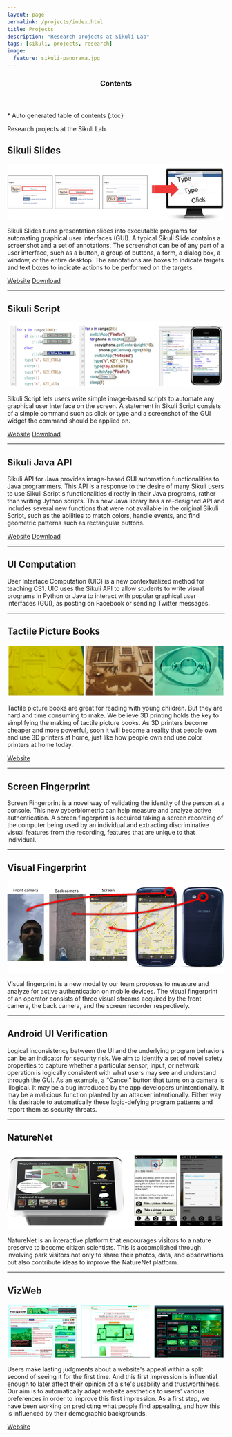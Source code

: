 ```yaml
---
layout: page
permalink: /projects/index.html
title: Projects
description: "Research projects at Sikuli Lab"
tags: [sikuli, projects, research]
image:
  feature: sikuli-panorama.jpg
---
```


<section id="table-of-contents" class="toc">
  <header>
    <h3 class="delta">Contents</h3>
  </header>
<div id="drawer" markdown="1">
*  Auto generated table of contents
{:toc}
</div>
</section><!-- /#table-of-contents -->

Research projects at the Sikuli Lab.

## Sikuli Slides

![sikuli slides](/images/banner_sikuli_slides.png)

Sikuli Slides turns presentation slides into executable programs for automating graphical user interfaces (GUI). A typical Sikuli Slide contains a screenshot and a set of annotations. The screenshot can be of any part of a user interface, such as a button, a group of buttons, a form, a dialog box, a window, or the entire desktop. The annotations are boxes to indicate targets and text boxes to indicate actions to be performed on the targets.

<div class="btn-group">
  <a href="http://slides.sikuli.org" class="btn btn-default">Website</a>
  <a href="http://slides.sikuli.org/downloads.html" class="btn btn-default">Download</a>
</div>


---------

## Sikuli Script

![sikuli scripts](/images/banner_sikuli_script.png)

Sikuli Script lets users write simple image-based scripts to automate any graphical user interface on the screen. A statement in Sikuli Script consists of a simple command such as click or type and a screenshot of the GUI widget the command should be applied on.

<div class="btn-group">
  <a href="http://www.sikuli.org" class="btn btn-default">Website</a>
  <a href="http://www.sikuli.org/download.html" class="btn btn-default">Download</a>
</div>

---------

## Sikuli Java API

Sikuli API for Java provides image-based GUI automation functionalities to Java programmers. This API is a response to the desire of many Sikuli users to use Sikuli Script's functionalities directly in their Java programs, rather than writing Jython scripts. This new Java library has a re-designed API and includes several new functions that were not available in the original Sikuli Script, such as the abilities to match colors, handle events, and find geometric patterns such as rectangular buttons.

<div class="btn-group">
  <a href="https://code.google.com/p/sikuli-api/" class="btn btn-default">Website</a>
  <a href="https://code.google.com/p/sikuli-api/downloads/list" class="btn btn-default">Download</a>
</div>

--------

## UI Computation

User Interface Computation (UIC) is a new contextualized method for teaching CS1. UIC uses the Sikuli API to allow students to write visual programs in Python or Java to interact with popular graphical user 
interfaces (GUI), as posting on Facebook or sending Twitter messages.

----

## Tactile Picture Books

![tactile book](/images/banner_tactile_picture_books.png)

Tactile picture books are great for reading with young children. But they are hard and time consuming to make. We believe 3D printing holds the key to simplifying the making of tactile picture books. As 3D printers become cheaper and more powerful, soon it will become a reality that people own and use 3D printers at home, just like how people own and use color printers at home today.

<div class="btn-group">
  <a href="http://www.tactilepicturebooks.org/" class="btn btn-default">Website</a>
</div>

----

## Screen Fingerprint
Screen Fingerprint is a novel way of validating the identity of the person at a console. This new cyberbiometric can help measure and analyze active authentication. A screen fingerprint is acquired taking a screen recording of the computer being used by an individual and extracting discriminative visual features from the recording, features that are unique to that individual.

----

## Visual Fingerprint

![visual fingerprint](/images/banner_visual_fingerprint.png)

Visual fingerprint is a new modality our team proposes to measure and analyze for active authentication on mobile devices. The visual fingerprint of an operator consists of three visual streams acquired by the front camera, the back camera, and the screen recorder respectively.

----

## Android UI Verification

Logical inconsistency between the UI and the underlying program behaviors can be an indicator for security risk. We aim to identify a set of novel safety properties to capture whether a particular sensor, input, or network operation is logically consistent with what users may see and understand through the GUI. As an example, a “Cancel” button that turns on a camera is illogical. It may be a bug introduced by the app developers unintentionally. It may be a malicious function planted by an attacker intentionally. Either way it is desirable to automatically these logic-defying program patterns and report them as security threats.

----

## NatureNet

![naturenet](/images/banner_naturenet.png)

NatureNet is an interactive platform that encourages visitors to a nature preserve to become citizen scientists. This is accomplished through involving park visitors not only to share their photos, data, and observations but also contribute ideas to improve the NatureNet platform.

----

## VizWeb

![vizweb](/images/banner_vizweb.png)

Users make lasting judgments about a website's appeal within a split second of seeing it for the first time. And this first impression is influential enough to later affect their opinion of a site's usability and trustworthiness. Our aim is to automatically adapt website aesthetics to users' various preferences in order to improve this first impression. As a first step, we have been working on predicting what people find appealing, and how this is influenced by their demographic backgrounds. 

<div class="btn-group">
  <a href="http://vizweb.org/" class="btn btn-default">Website</a>
</div>

